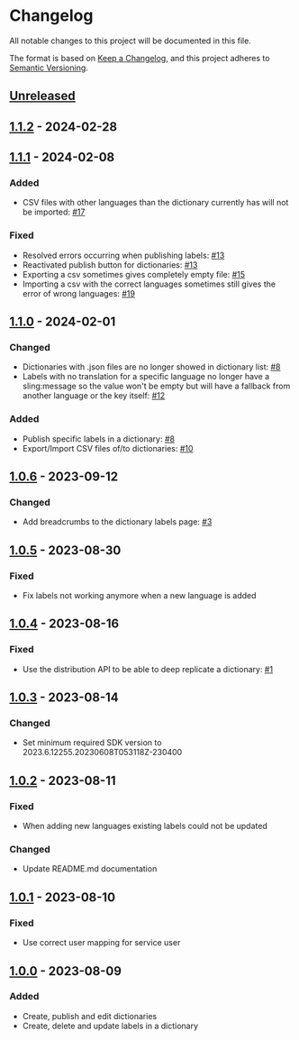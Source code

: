 # Changelog

All notable changes to this project will be documented in this file.

The format is based on [Keep a Changelog](https://keepachangelog.com/en/1.0.0/),
and this project adheres to [Semantic Versioning](https://semver.org/spec/v2.0.0.html).

## [Unreleased]

## [1.1.2] - 2024-02-28

## [1.1.1] - 2024-02-08

### Added

-   CSV files with other languages than the dictionary currently has will not be imported: [#17](https://github.com/orbinson/aem-dictionary-translator/pull/17)

### Fixed

-   Resolved errors occurring when publishing labels: [#13](https://github.com/orbinson/aem-dictionary-translator/issues/13)
-   Reactivated publish button for dictionaries: [#13](https://github.com/orbinson/aem-dictionary-translator/issues/13)
-   Exporting a csv sometimes gives completely empty file: [#15](https://github.com/orbinson/aem-dictionary-translator/issues/15)
-   Importing a csv with the correct languages sometimes still gives the error of wrong languages: [#19](https://github.com/orbinson/aem-dictionary-translator/issues/19)


## [1.1.0] - 2024-02-01

### Changed

-   Dictionaries with .json files are no longer showed in dictionary
    list: [#8](https://github.com/orbinson/aem-dictionary-translator/pull/5)
-   Labels with no translation for a specific language no longer have a
    sling:message so the value won't be empty but will have a fallback
    from another language or the key itself: [#12](https://github.com/orbinson/aem-dictionary-translator/pull/12)

### Added

-   Publish specific labels in a dictionary: [#8](https://github.com/orbinson/aem-dictionary-translator/pull/5)
-   Export/Import CSV files of/to dictionaries: [#10](https://github.com/orbinson/aem-dictionary-translator/issues/10)

## [1.0.6] - 2023-09-12

### Changed

-   Add breadcrumbs to the dictionary labels page: [#3](https://github.com/orbinson/aem-dictionary-translator/issues/3)

## [1.0.5] - 2023-08-30

### Fixed

-   Fix labels not working anymore when a new language is added

## [1.0.4] - 2023-08-16

### Fixed

-   Use the distribution API to be able to deep replicate a
    dictionary: [#1](https://github.com/orbinson/aem-dictionary-translator/pull/1)

## [1.0.3] - 2023-08-14

### Changed

-   Set minimum required SDK version to 2023.6.12255.20230608T053118Z-230400

## [1.0.2] - 2023-08-11

### Fixed

-   When adding new languages existing labels could not be updated

### Changed

-   Update README.md documentation

## [1.0.1] - 2023-08-10

### Fixed

-   Use correct user mapping for service user

## [1.0.0] - 2023-08-09

### Added

-   Create, publish and edit dictionaries
-   Create, delete and update labels in a dictionary

[Unreleased]: https://github.com/orbinson/aem-dictionary-translator/compare/1.1.2...HEAD

[1.1.2]: https://github.com/orbinson/aem-dictionary-translator/compare/1.1.1...1.1.2

[1.1.1]: https://github.com/orbinson/aem-dictionary-translator/compare/1.1.0...1.1.1

[1.1.0]: https://github.com/orbinson/aem-dictionary-translator/compare/1.0.6...1.1.0

[1.0.6]: https://github.com/orbinson/aem-dictionary-translator/compare/1.0.5...1.0.6

[1.0.5]: https://github.com/orbinson/aem-dictionary-translator/compare/1.0.4...1.0.5

[1.0.4]: https://github.com/orbinson/aem-dictionary-translator/compare/1.0.3...1.0.4

[1.0.3]: https://github.com/orbinson/aem-dictionary-translator/compare/1.0.2...1.0.3

[1.0.2]: https://github.com/orbinson/aem-dictionary-translator/compare/1.0.1...1.0.2

[1.0.1]: https://github.com/orbinson/aem-dictionary-translator/compare/1.0.0...1.0.1

[1.0.0]: https://github.com/orbinson/aem-dictionary-translator/compare/aef9658ce0967039de44f69228c16744d45e2764...1.0.0
